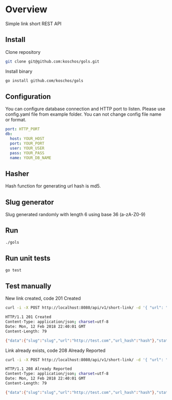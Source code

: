 # Overview

Simple link short REST API

## Install

Clone repository
```bash
git clone git@github.com:koschos/gols.git
```

Install binary
```bash
go install github.com/koschos/gols
```

## Configuration

You can configure database connection and HTTP port to listen.
Please use config.yaml file from example folder.
You can not change config file name or format.

```yaml
port: HTTP_PORT
db:
  host: YOUR_HOST
  port: YOUR_PORT
  user: YOUR_USER
  pass: YOUR_PASS
  name: YOUR_DB_NAME
```

## Hasher

Hash function for generating url hash is md5.

## Slug generator

Slug generated randomly with length 6 using base 36 (a-zA-Z0-9)

## Run

```bash
./gols
```

## Run unit tests

```bash
go test
```

## Test manually

New link created, code 201 Created

```bash
curl -i -X POST http://localhost:8080/api/v1/short-link/ -d '{ "url": "http://test.com" }'

HTTP/1.1 201 Created
Content-Type: application/json; charset=utf-8
Date: Mon, 12 Feb 2018 22:40:01 GMT
Content-Length: 79

{"data":{"slug":"slug","url":"http://test.com","url_hash":"hash"},"status":201}
```

Link already exists, code 208 Already Reported

```bash
curl -i -X POST http://localhost:8080/api/v1/short-link/ -d '{ "url": "http://test.com" }'

HTTP/1.1 208 Already Reported
Content-Type: application/json; charset=utf-8
Date: Mon, 12 Feb 2018 22:40:01 GMT
Content-Length: 79

{"data":{"slug":"slug","url":"http://test.com","url_hash":"hash"},"status":201}
```